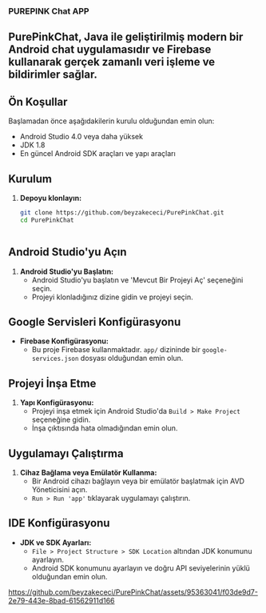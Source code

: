 ### PUREPINK Chat APP 
## PurePinkChat, Java ile geliştirilmiş modern bir Android chat uygulamasıdır ve Firebase kullanarak gerçek zamanlı veri işleme ve bildirimler sağlar.

## Ön Koşullar

Başlamadan önce aşağıdakilerin kurulu olduğundan emin olun:
- Android Studio 4.0 veya daha yüksek
- JDK 1.8
- En güncel Android SDK araçları ve yapı araçları

## Kurulum

1. **Depoyu klonlayın:**
   ```bash
   git clone https://github.com/beyzakececi/PurePinkChat.git
   cd PurePinkChat



## Android Studio'yu Açın

1. **Android Studio'yu Başlatın:**
   - Android Studio'yu başlatın ve 'Mevcut Bir Projeyi Aç' seçeneğini seçin.
   - Projeyi klonladığınız dizine gidin ve projeyi seçin.

## Google Servisleri Konfigürasyonu

- **Firebase Konfigürasyonu:**
  - Bu proje Firebase kullanmaktadır. `app/` dizininde bir `google-services.json` dosyası olduğundan emin olun.


## Projeyi İnşa Etme

1. **Yapı Konfigürasyonu:**
   - Projeyi inşa etmek için Android Studio'da `Build > Make Project` seçeneğine gidin.
   - İnşa çıktısında hata olmadığından emin olun.

## Uygulamayı Çalıştırma

1. **Cihaz Bağlama veya Emülatör Kullanma:**
   - Bir Android cihazı bağlayın veya bir emülatör başlatmak için AVD Yöneticisini açın.
   - `Run > Run 'app'` tıklayarak uygulamayı çalıştırın.

## IDE Konfigürasyonu

- **JDK ve SDK Ayarları:**
  - `File > Project Structure > SDK Location` altından JDK konumunu ayarlayın.
  - Android SDK konumunu ayarlayın ve doğru API seviyelerinin yüklü olduğundan emin olun.



https://github.com/beyzakececi/PurePinkChat/assets/95363041/f03de9d7-2e79-443e-8bad-61562911d166

